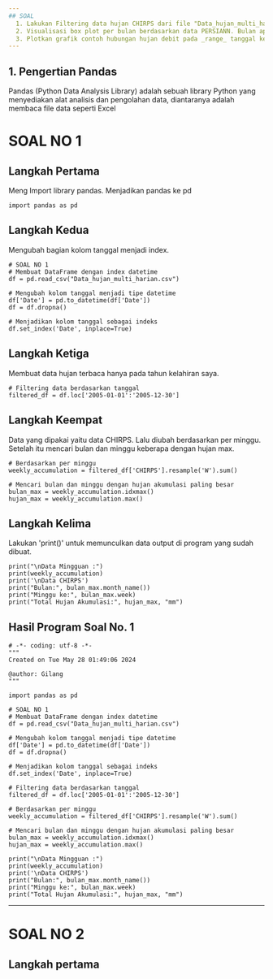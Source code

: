 ```yaml
---
## SOAL
  1. Lakukan Filtering data hujan CHIRPS dari file "Data_hujan_multi_harian.csv" hanya pada tahun kelahiran anda. Lalu resample berdasarkan minggu. Di bulan dan minggu ke berapa hujan akumulasi paling besar terjadi?
  2. Visualisasi box plot per bulan berdasarkan data PERSIANN. Bulan apa yang memiliki nilai hujan bulanan tertinggi dan terendah?
  3. Plotkan grafik contoh hubungan hujan debit pada _range_ tanggal kelahiran anda (seminggu sebelum hingga seminggu setelah) berdasarkan data GPM!  
---
```

## 1. Pengertian Pandas
Pandas (Python Data Analysis Library) adalah sebuah library Python yang menyediakan alat analisis dan pengolahan data, diantaranya adalah membaca file data seperti Excel

# SOAL NO 1
## Langkah Pertama
Meng Import library pandas. Menjadikan pandas ke pd

```{python}
import pandas as pd
```
## Langkah Kedua 
Mengubah bagian kolom tanggal menjadi index.

```{python}
# SOAL NO 1
# Membuat DataFrame dengan index datetime
df = pd.read_csv("Data_hujan_multi_harian.csv")

# Mengubah kolom tanggal menjadi tipe datetime
df['Date'] = pd.to_datetime(df['Date'])
df = df.dropna()

# Menjadikan kolom tanggal sebagai indeks
df.set_index('Date', inplace=True)
```

## Langkah Ketiga
Membuat data hujan terbaca hanya pada tahun kelahiran saya.

```{phyton}
# Filtering data berdasarkan tanggal
filtered_df = df.loc['2005-01-01':'2005-12-30']
```

## Langkah Keempat
Data yang dipakai yaitu data CHIRPS. Lalu diubah berdasarkan per minggu. Setelah itu mencari bulan dan minggu keberapa dengan hujan max.

```{pyhton}
# Berdasarkan per minggu
weekly_accumulation = filtered_df['CHIRPS'].resample('W').sum()

# Mencari bulan dan minggu dengan hujan akumulasi paling besar
bulan_max = weekly_accumulation.idxmax()
hujan_max = weekly_accumulation.max()
```

## Langkah Kelima
Lakukan 'print()' untuk memunculkan data output di program yang sudah dibuat.

```{python}
print("\nData Mingguan :")
print(weekly_accumulation)
print('\nData CHIRPS')
print("Bulan:", bulan_max.month_name())
print("Minggu ke:", bulan_max.week)
print("Total Hujan Akumulasi:", hujan_max, "mm")
```
## Hasil Program Soal No. 1

```{python}
# -*- coding: utf-8 -*-
"""
Created on Tue May 28 01:49:06 2024

@author: Gilang
"""

import pandas as pd

# SOAL NO 1
# Membuat DataFrame dengan index datetime
df = pd.read_csv("Data_hujan_multi_harian.csv")

# Mengubah kolom tanggal menjadi tipe datetime
df['Date'] = pd.to_datetime(df['Date'])
df = df.dropna()

# Menjadikan kolom tanggal sebagai indeks
df.set_index('Date', inplace=True)

# Filtering data berdasarkan tanggal
filtered_df = df.loc['2005-01-01':'2005-12-30']

# Berdasarkan per minggu
weekly_accumulation = filtered_df['CHIRPS'].resample('W').sum()

# Mencari bulan dan minggu dengan hujan akumulasi paling besar
bulan_max = weekly_accumulation.idxmax()
hujan_max = weekly_accumulation.max()

print("\nData Mingguan :")
print(weekly_accumulation)
print('\nData CHIRPS')
print("Bulan:", bulan_max.month_name())
print("Minggu ke:", bulan_max.week)
print("Total Hujan Akumulasi:", hujan_max, "mm")
```
---
# SOAL NO 2
## Langkah pertama
